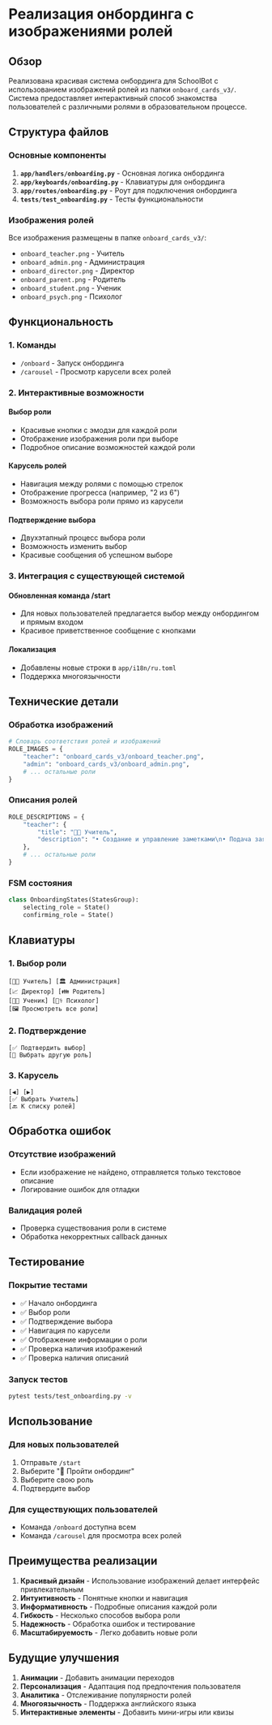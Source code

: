 # Реализация онбординга с изображениями ролей

## Обзор

Реализована красивая система онбординга для SchoolBot с использованием изображений ролей из папки `onboard_cards_v3/`. Система предоставляет интерактивный способ знакомства пользователей с различными ролями в образовательном процессе.

## Структура файлов

### Основные компоненты

1. **`app/handlers/onboarding.py`** - Основная логика онбординга
2. **`app/keyboards/onboarding.py`** - Клавиатуры для онбординга
3. **`app/routes/onboarding.py`** - Роут для подключения онбординга
4. **`tests/test_onboarding.py`** - Тесты функциональности

### Изображения ролей

Все изображения размещены в папке `onboard_cards_v3/`:
- `onboard_teacher.png` - Учитель
- `onboard_admin.png` - Администрация
- `onboard_director.png` - Директор
- `onboard_parent.png` - Родитель
- `onboard_student.png` - Ученик
- `onboard_psych.png` - Психолог

## Функциональность

### 1. Команды

- `/onboard` - Запуск онбординга
- `/carousel` - Просмотр карусели всех ролей

### 2. Интерактивные возможности

#### Выбор роли
- Красивые кнопки с эмодзи для каждой роли
- Отображение изображения роли при выборе
- Подробное описание возможностей каждой роли

#### Карусель ролей
- Навигация между ролями с помощью стрелок
- Отображение прогресса (например, "2 из 6")
- Возможность выбора роли прямо из карусели

#### Подтверждение выбора
- Двухэтапный процесс выбора роли
- Возможность изменить выбор
- Красивые сообщения об успешном выборе

### 3. Интеграция с существующей системой

#### Обновленная команда /start
- Для новых пользователей предлагается выбор между онбордингом и прямым входом
- Красивое приветственное сообщение с кнопками

#### Локализация
- Добавлены новые строки в `app/i18n/ru.toml`
- Поддержка многоязычности

## Технические детали

### Обработка изображений

```python
# Словарь соответствия ролей и изображений
ROLE_IMAGES = {
    "teacher": "onboard_cards_v3/onboard_teacher.png",
    "admin": "onboard_cards_v3/onboard_admin.png",
    # ... остальные роли
}
```

### Описания ролей

```python
ROLE_DESCRIPTIONS = {
    "teacher": {
        "title": "👩‍🏫 Учитель",
        "description": "• Создание и управление заметками\n• Подача заявок в техподдержку\n..."
    },
    # ... остальные роли
}
```

### FSM состояния

```python
class OnboardingStates(StatesGroup):
    selecting_role = State()
    confirming_role = State()
```

## Клавиатуры

### 1. Выбор роли
```
[👩‍🏫 Учитель] [🏛 Администрация]
[📈 Директор] [👪 Родитель]
[👨‍🎓 Ученик] [🧑‍⚕️ Психолог]
[🖼 Просмотреть все роли]
```

### 2. Подтверждение
```
[✅ Подтвердить выбор]
[🔄 Выбрать другую роль]
```

### 3. Карусель
```
[◀️] [▶️]
[✅ Выбрать Учитель]
[🔙 К списку ролей]
```

## Обработка ошибок

### Отсутствие изображений
- Если изображение не найдено, отправляется только текстовое описание
- Логирование ошибок для отладки

### Валидация ролей
- Проверка существования роли в системе
- Обработка некорректных callback данных

## Тестирование

### Покрытие тестами
- ✅ Начало онбординга
- ✅ Выбор роли
- ✅ Подтверждение выбора
- ✅ Навигация по карусели
- ✅ Отображение информации о роли
- ✅ Проверка наличия изображений
- ✅ Проверка наличия описаний

### Запуск тестов
```bash
pytest tests/test_onboarding.py -v
```

## Использование

### Для новых пользователей
1. Отправьте `/start`
2. Выберите "🚀 Пройти онбординг"
3. Выберите свою роль
4. Подтвердите выбор

### Для существующих пользователей
- Команда `/onboard` доступна всем
- Команда `/carousel` для просмотра всех ролей

## Преимущества реализации

1. **Красивый дизайн** - Использование изображений делает интерфейс привлекательным
2. **Интуитивность** - Понятные кнопки и навигация
3. **Информативность** - Подробные описания каждой роли
4. **Гибкость** - Несколько способов выбора роли
5. **Надежность** - Обработка ошибок и тестирование
6. **Масштабируемость** - Легко добавить новые роли

## Будущие улучшения

1. **Анимации** - Добавить анимации переходов
2. **Персонализация** - Адаптация под предпочтения пользователя
3. **Аналитика** - Отслеживание популярности ролей
4. **Многоязычность** - Поддержка английского языка
5. **Интерактивные элементы** - Добавить мини-игры или квизы 